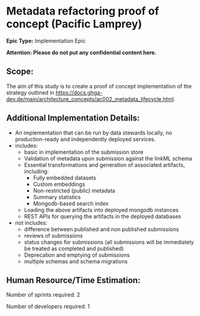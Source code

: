 # Metadata refactoring proof of concept (Pacific Lamprey)
**Epic Type:** Implementation Epic

**Attention: Please do not put any confidential content here.**

## Scope:
The aim of this study is to create a proof of concept implementation of the strategy
outlined in
https://docs.ghga-dev.de/main/architecture_concepts/ac002_metadata_lifecycle.html.


## Additional Implementation Details:

- An implementation that can be run by data stewards locally,
  no production-ready and independently deployed services.
- includes:
    - basic in implementation of the submission store
    - Validation of metadata upon submission against the linkML schema
    - Essential transformations and generation of associated artifacts, including:
        - Fully embedded datasets
        - Custom embeddings
        - Non-restricted (public) metadata
        - Summary statistics
        - Mongodb-based search index
    - Loading the above artifacts into deployed mongodb instances
    - REST APIs for querying the artifacts in the deployed databases
- not includes:
    - difference between published and non published submissions
    - reviews of submissions
    - status changes for submissions (all submissions will be immediately be treated
      as completed and published)
    - Deprecation and emptying of submissions
    - multiple schemas and schema migrations

## Human Resource/Time Estimation:

Number of sprints required: 2

Number of developers required: 1
